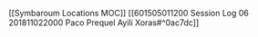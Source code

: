 [[Symbaroum Locations MOC]]
[[601505011200 Session Log 06 201811022000 Paco Prequel Ayili Xoras#^0ac7dc]]
